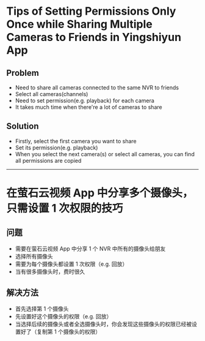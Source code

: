 # Tips of Setting Permissions Only Once while Sharing Multiple Cameras to Friends in Yingshiyun App

## Problem
* Need to share all cameras connected to the same NVR to friends
* Select all cameras(channels)
* Need to set permission(e.g. playback) for each camera
* It takes much time when there're a lot of cameras to share

## Solution
* Firstly, select the first camera you want to share
* Set its permission(e.g. playback)
* When you select the next camera(s) or select all cameras, you can find all permissions are copied

--------------------
# 在萤石云视频 App 中分享多个摄像头，只需设置 1 次权限的技巧

## 问题
* 需要在萤石云视频 App 中分享 1 个 NVR 中所有的摄像头给朋友
* 选择所有摄像头
* 需要为每个摄像头都设置 1 次权限（e.g. 回放）
* 当有很多摄像头时，费时很久

## 解决方法
* 首先选择第 1 个摄像头
* 先设置好这个摄像头的权限（e.g. 回放）
* 当选择后续的摄像头或者全选摄像头时，你会发现这些摄像头的权限已经被设置好了（复制第 1 个摄像头的权限）
